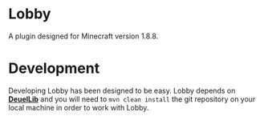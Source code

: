 # Lobby
A plugin designed for Minecraft version 1.8.8.

# Development
Developing Lobby has been designed to be easy. Lobby depends on 
**[DeuelLib](https://github.com/Deuel-Group/DeuelLib)** and you will need to 
`mvn clean install` the git repository on your local machine in order to work with Lobby.
